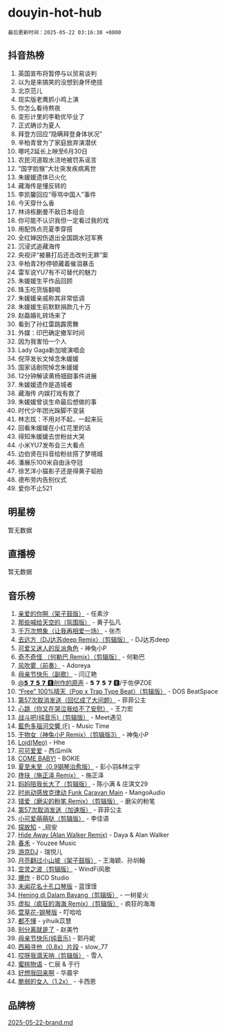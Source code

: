 # douyin-hot-hub

`最后更新时间：2025-05-22 03:16:38 +0800`

## 抖音热榜

1. 英国宣布将暂停与以贸易谈判
1. 以为是来搞笑的没想到身怀绝技
1. 北京范儿
1. 现实版老鹰抓小鸡上演
1. 你怎么看待熬夜
1. 变形计里的李勒优毕业了
1. 正式确诊为夏人
1. 拜登方回应“隐瞒拜登身体状况”
1. 辛柏青曾为了家庭放弃演潜伏
1. 哪吒2延长上映至6月30日
1. 农民河道取水浇地被罚系谣言
1. “国字脸猴”大壮突发疾病离世
1. 朱媛媛遗体已火化
1. 藏海传是懂反转的
1. 李凯馨回应“辱骂中国人”事件
1. 今天穿什么香
1. 林诗栋蒯曼不敌日本组合
1. 你可能不认识我但一定看过我的戏
1. 用配饰点亮夏季穿搭
1. 全红婵因伤退出全国跳水冠军赛
1. 沉浸式追藏海传
1. 央视评“被暴打后还击改判无罪”案
1. 辛柏青2秒停顿藏着催泪暴击
1. 雷军说YU7有不可替代的魅力
1. 朱媛媛生平作品回顾
1. 珠玉吃货版翻唱
1. 朱媛媛亲戚称其非常低调
1. 朱媛媛生前默默捐款几十万
1. 赵磊婚礼转场来了
1. 看到了孙红雷跳霹雳舞
1. 外媒：印巴确定撤军时间
1. 因为我害怕一个人
1. Lady Gaga新加坡演唱会
1. 倪萍发长文悼念朱媛媛
1. 国家话剧院悼念朱媛媛
1. 12分钟解读黄杨钿甜事件进展
1. 朱媛媛遗作是造城者
1. 藏海传 内娱打戏有救了
1. 朱媛媛曾谈生命最后想做的事
1. 时代少年团光跺脚不变装
1. 林志炫：不用对不起，一起来玩
1. 回看朱媛媛在小红花里的话
1. 得知朱媛媛去世粉丝大哭
1. 小米YU7发布会三大看点
1. 边伯贤在抖音给粉丝搭了梦境城
1. 潘展乐100米自由泳夺冠
1. 徐艺洋小猫影子还是得黄子韬拍
1. 德布劳内告别仪式
1. 爱你不止521

## 明星榜

暂无数据

## 直播榜

暂无数据

## 音乐榜

1. [亲爱的你啊（架子鼓版）](https://sf5-hl-cdn-tos.douyinstatic.com/obj/tos-cn-ve-2774/oQ8zBalRBNpHRmusUICfgeMkA9WtBQFkN0MEeQ) - 任素汐
1. [那些喊给天空的（氛围版）](https://sf5-hl-cdn-tos.douyinstatic.com/obj/tos-cn-ve-2774/ooWf7FAsyENGLEYQ4OFfBCALsL1tfsQmzKD4au) - 黄子弘凡
1. [千万次想象（让我再相爱一场）](https://sf3-cdn-tos.douyinstatic.com/obj/tos-cn-ve-2774/ogtrB9fDQQnNZ7ot3eQowHpn8BnCtEp9FQs4Yg) - 张杰
1. [去远方（DJ达苏deep Remix）（剪辑版）](https://sf5-hl-cdn-tos.douyinstatic.com/obj/tos-cn-ve-2774/ooaOxhHMIE6NFYbALvotYDFBGMnUNfufgCOF0Z) - DJ达苏deep
1. [可爱又迷人的反派角色](https://sf5-hl-cdn-tos.douyinstatic.com/obj/tos-cn-ve-2774/o4xaBGOGBYFfBDwWyZesbfgJWAEhOCD4QQQzNF) - 神兔小P
1. [奇不奇怪 （何勒巴 Remix）（剪辑版）](https://sf5-hl-cdn-tos.douyinstatic.com/obj/tos-cn-ve-2774/oUKtOfOpTgxZDS3YPLhECSBD1A9FQWfnn7pkN3) - 何勒巴
1. [风吹雾（前奏）](https://sf3-cdn-tos.douyinstatic.com/obj/tos-cn-ve-2774/oo4MQeLZDVEH22zLBUGFYcF3z1OA6CAae9IReg) - Adoreya
1. [母亲节快乐（副歌）](https://sf5-hl-cdn-tos.douyinstatic.com/obj/tos-cn-ve-2774/oUcHhITMzJuDOAw1QhNaBpIB5fYikzgW2Ics85) - 闫辽艳
1. [@𝟱 𝟳 𝟱 𝟳 🅴创作的原声](https://sf6-cdn-tos.douyinstatic.com/obj/tos-cn-ve-2774/o8RW7iaBQKlAwKaifQ0sAEByIsbsRDMVaHJgmh) - 𝟱 𝟳 𝟱 𝟳 🅴/于佐伊ZOE
1. [“Free” 100%晴天（Pop x Trap Type Beat）（剪辑版）](https://sf5-hl-cdn-tos.douyinstatic.com/obj/tos-cn-ve-2774/oklIfCDEeJ0A2FZ5okQddHNtgI3SB4EMbt9iEZ) - DOS BeatSpace
1. [第57次取消发送（回忆成了大问题）](https://sf3-cdn-tos.douyinstatic.com/obj/tos-cn-ve-2774/o0kYgfCQctDAAJo29FwntqEXWDg1fSCqZGBGoC) - 菲菲公主
1. [心跳（你又在哭泣我给不了安慰）](https://sf3-cdn-tos.douyinstatic.com/obj/tos-cn-ve-2774/owJHiEhBzAg7AaUiiNwMhBIIWAKhf8tQ6sM8Tk) - 王力宏
1. [战斗吧(纯音乐)（剪辑版）](https://sf5-hl-cdn-tos.douyinstatic.com/obj/tos-cn-ve-2774/oEzFwAbDRg2WjofCeUBFZrCyk1Iq8Et7n3r1Ub) - Meet遇见
1. [藍色多瑙河交響 (F)](https://sf5-hl-ali-cdn-tos.douyinstatic.com/obj/tos-cn-ve-2774/d69c80e2d9b54b02a5c75847434abb3f) - Music Time
1. [干物女（神兔小P Remix）（剪辑版3）](https://sf5-hl-cdn-tos.douyinstatic.com/obj/tos-cn-ve-2774/oE9CiACiCImwlZQgjitaVfMMWVzJBfHBC5Mnio) - 神兔小P
1. [Lojd(Meo)](https://sf5-hl-cdn-tos.douyinstatic.com/obj/tos-cn-ve-2774/oYMb3QBghYSKtXearER8gfjH4cDWCzAerQQ0FB) - Hhe
1. [可可爱爱](https://sf5-hl-cdn-tos.douyinstatic.com/obj/tos-cn-ve-2774/0deb1e75aea643b9927ba26aaafa29dd) - 西瓜milk
1. [COME BABY!](https://sf3-cdn-tos.douyinstatic.com/obj/tos-cn-ve-2774/osm0iU1kiHQggALFYWABx6awvrMPPEP9UIVVA) - BOKIE
1. [夏至未至（0.9钢琴治愈版）](https://sf3-cdn-tos.douyinstatic.com/obj/tos-cn-ve-2774/oYAtrzJIoEfmA5stWQNUAhyOxqsdyBdrhM2AQc) - 彭小羽&林尘宇
1. [搀扶（施正泽 Remix）](https://sf5-hl-cdn-tos.douyinstatic.com/obj/tos-cn-ve-2774/ogTPZzgFoINBtYAePBDF709EM4DQZxCKogf22q) - 施正泽
1. [妈妈陪我长大了（剪辑版）](https://sf5-hl-cdn-tos.douyinstatic.com/obj/tos-cn-ve-2774/o43tOf3TB6QsKzHIMZ2gPOCrMdhWGzRmQGAxIx) - 陈小满 & 庄淇文29
1. [时尚动感放克律动  Funk Caravan Main](https://sf5-hl-cdn-tos.douyinstatic.com/obj/tos-cn-ve-2774/oAyFQR8bXIqQGVLMZEOYDe7gEeroAqeSyfNGIe) - MangoAudio
1. [ 错爱（磨尖的粉笔 Remix）（剪辑版）](https://sf5-hl-ali-cdn-tos.douyinstatic.com/obj/tos-cn-ve-2774/oInI7BfWhpMKzEsFWPQZIaiihIp6DzL6BhAYAW) - 磨尖的粉笔
1. [第57次取消发送（加速版）](https://sf3-cdn-tos.douyinstatic.com/obj/tos-cn-ve-2774/oEDrvBBf01vA5isUzVXkXQoWwIp1AXdMCZwXip) - 菲菲公主
1. [小可爱萌萌哒（剪辑版）](https://sf5-hl-cdn-tos.douyinstatic.com/obj/tos-cn-ve-2774/o098PJOKQDoG5CXAUhktynfBGo7kNt5bgCNeIZ) - 李佳语
1. [探故知](https://sf5-hl-cdn-tos.douyinstatic.com/obj/tos-cn-ve-2774/o4AvrnFBuC0EtOFZgPYZaeCDIugfasqonUlQlD) - _砚安
1. [Hide Away (Alan Walker Remix)](https://sf3-cdn-tos.douyinstatic.com/obj/tos-cn-ve-2774/ocP7Z8JmmIQqtTBezBOFCwxEMoDH9SCEigfnGv) - Daya & Alan Walker
1. [春禾](https://sf5-hl-cdn-tos.douyinstatic.com/obj/tos-cn-ve-2774/oMFBgdlu2fPY8CKEJfMLeQxUG3XzQuXA4PAam2) - Youzee Music
1. [游京DJ](https://sf5-hl-cdn-tos.douyinstatic.com/obj/tos-cn-ve-2774/oYviZIAIBFiVrTrEcLWIMUDtwsEO88yZv78Q5) - 瑞悦儿
1. [月亮翻过小山坡（架子鼓版）](https://sf5-hl-cdn-tos.douyinstatic.com/obj/tos-cn-ve-2774/oMNeN2LYSVP6MMtoAQFGfeQDeftQqYPEErIl8Y) - 王海颖、孙圳翰
1. [空灵之波（剪辑版）](https://sf3-cdn-tos.douyinstatic.com/obj/tos-cn-ve-2774/oYQwYaCymlLYKSGgeLINeRu9GfP1DItAMBSeEg) - WindFi风歌
1. [爆炸](https://sf5-hl-cdn-tos.douyinstatic.com/obj/tos-cn-ve-2774/305dc842daa44f0a8641a1005d02d6a7) - BCD Studio
1. [未闻花名十孔口琴版](https://sf5-hl-cdn-tos.douyinstatic.com/obj/tos-cn-ve-2774/ocelotejgCCvAZBSDXDHcZ8BDzAbo8pPtqkgQn) - 蓝馍馍
1. [Hening di Dalam Bayang（剪辑版）](https://sf5-hl-ali-cdn-tos.douyinstatic.com/obj/tos-cn-ve-2774/oIKhMLGfm1CTbwef3oIg0nEKVT6AQR3uUgeIg4) - 一树星火
1. [虚拟（疯狂的海海 Remix）（剪辑版）](https://sf3-cdn-tos.douyinstatic.com/obj/tos-cn-ve-2774/oYAKBEPecivrSWEHIziBzpvKMsJjQSFuAhhjOs) - 疯狂的海海
1. [萱草花-钢琴版](https://sf3-cdn-tos.douyinstatic.com/obj/tos-cn-ve-2774/27fec0747580412fb35f4ff841126bac) - 叮哈哈
1. [都不懂](https://sf3-cdn-tos.douyinstatic.com/obj/tos-cn-ve-2774/oUsgMiC2CfgtAmQmZy0BBHsLDEMFIQFkXDC5fD) - yihuik苡慧
1. [别分离就是了](https://sf6-cdn-tos.douyinstatic.com/obj/tos-cn-ve-2774/oMrvB4kaAl1J21r1B5IyjAdkJMWUil4OYbWsi) - 赵美竹
1. [母亲节快乐(纯音乐)](https://sf5-hl-ali-cdn-tos.douyinstatic.com/obj/tos-cn-ve-2774/owheRAAfZXPHCRnk58wBbMvB8z8tQDFgD2lNBL) - 郭丹妮
1. [西厢寻他（0.8x）片段](https://sf5-hl-cdn-tos.douyinstatic.com/obj/tos-cn-ve-2774/oErz4cRHFBDyKs5ZwIig1SoBVfDE5KiiAWAKsM) - slow_77
1. [哎呀我滴天呐（剪辑版）](https://sf6-cdn-tos.douyinstatic.com/obj/tos-cn-ve-2774/okx1mfzRsWgPzMdICmhIUEABIGGQhLsbUyt8RC) - 雪人
1. [蜜桃物语](https://sf5-hl-cdn-tos.douyinstatic.com/obj/tos-cn-ve-2774/oIhOSCZtIACtYU4XQkngiW9kCBfVD1Fz9IYeqL) - 仁辰 & 于行
1. [好想我回来啊](https://sf5-hl-ali-cdn-tos.douyinstatic.com/obj/tos-cn-ve-2774/osBkHjBB5f8Dt1eZIIUHQtCQCHgbqYIkI2pIxn) - 华晨宇
1. [脆弱的女人（1.2x）](https://sf5-hl-cdn-tos.douyinstatic.com/obj/tos-cn-ve-2774/oIXEjuo8QUjagLfCqfjDfDkzvFFFJJ7AumBPYy) - 卡西恩

## 品牌榜

[2025-05-22-brand.md](2025-05-22-brand.md)
